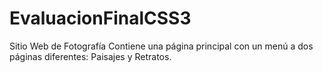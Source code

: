# EvaluacionFinalCSS3
Sitio Web de Fotografía
Contiene una página principal con un  menú a  dos  páginas diferentes: Paisajes y Retratos.
